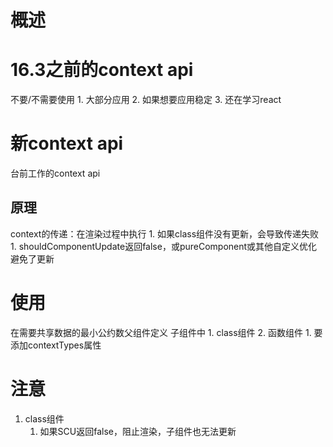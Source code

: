 # 概述 

# 16.3之前的context api
不要/不需要使用
	1. 大部分应用
	2. 如果想要应用稳定
	3. 还在学习react
# 新context api
台前工作的context api
## 原理
context的传递：在渲染过程中执行
	1. 如果class组件没有更新，会导致传递失败
		1. shouldComponentUpdate返回false，或pureComponent或其他自定义优化避免了更新
# 使用
在需要共享数据的最小公约数父组件定义
子组件中
	1. class组件
	2. 函数组件
		1. 要添加contextTypes属性

# 注意
1. class组件
	1. 如果SCU返回false，阻止渲染，子组件也无法更新